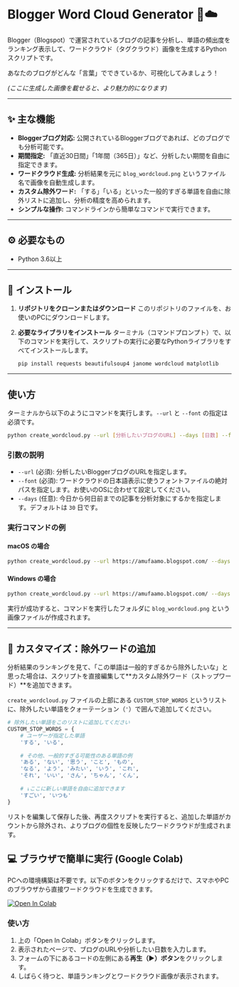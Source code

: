 # Blogger Word Cloud Generator 📝☁️

Blogger（Blogspot）で運営されているブログの記事を分析し、単語の頻出度をランキング表示して、ワードクラウド（タグクラウド）画像を生成するPythonスクリプトです。

あなたのブログがどんな「言葉」でできているか、可視化してみましょう！

*(ここに生成した画像を載せると、より魅力的になります)*

-----

## ✨ 主な機能

  * **Bloggerブログ対応:** 公開されているBloggerブログであれば、どのブログでも分析可能です。
  * **期間指定:** 「直近30日間」「1年間（365日）」など、分析したい期間を自由に指定できます。
  * **ワードクラウド生成:** 分析結果を元に `blog_wordcloud.png` というファイル名で画像を自動生成します。
  * **カスタム除外ワード:** 「する」「いる」といった一般的すぎる単語を自由に除外リストに追加し、分析の精度を高められます。
  * **シンプルな操作:** コマンドラインから簡単なコマンドで実行できます。

-----

## ⚙️ 必要なもの

  * Python 3.6以上

-----

## 🚀 インストール

1.  **リポジトリをクローンまたはダウンロード**
    このリポジトリのファイルを、お使いのPCにダウンロードします。

2.  **必要なライブラリをインストール**
    ターミナル（コマンドプロンプト）で、以下のコマンドを実行して、スクリプトの実行に必要なPythonライブラリをすべてインストールします。

    ```bash
    pip install requests beautifulsoup4 janome wordcloud matplotlib
    ```

-----

## 使い方

ターミナルから以下のようにコマンドを実行します。`--url` と `--font` の指定は必須です。

```bash
python create_wordcloud.py --url [分析したいブログのURL] --days [日数] --font "[日本語フォントへのパス]"
```

### 引数の説明

  * `--url` (必須): 分析したいBloggerブログのURLを指定します。
  * `--font` (必須): ワードクラウドの日本語表示に使うフォントファイルの絶対パスを指定します。お使いのOSに合わせて設定してください。
  * `--days` (任意): 今日から何日前までの記事を分析対象にするかを指定します。デフォルトは `30` 日です。

### 実行コマンドの例

#### macOS の場合

```bash
python create_wordcloud.py --url https://amufaamo.blogspot.com/ --days 365 --font "/System/Library/Fonts/ヒラギノ角ゴシック W3.ttc"
```

#### Windows の場合

```bash
python create_wordcloud.py --url https://amufaamo.blogspot.com/ --days 365 --font "C:/Windows/Fonts/YuGothM.ttc"
```

実行が成功すると、コマンドを実行したフォルダに `blog_wordcloud.png` という画像ファイルが作成されます。

-----

## 🔧 カスタマイズ：除外ワードの追加

分析結果のランキングを見て、「この単語は一般的すぎるから除外したいな」と思った場合は、スクリプトを直接編集して\*\*カスタム除外ワード（ストップワード）\*\*を追加できます。

`create_wordcloud.py` ファイルの上部にある `CUSTOM_STOP_WORDS` というリストに、除外したい単語をクォーテーション（`'`）で囲んで追加してください。

```python
# 除外したい単語をこのリストに追加してください
CUSTOM_STOP_WORDS = {
    # ユーザーが指定した単語
    'する', 'いる', 
    
    # その他、一般的すぎる可能性のある単語の例
    'ある', 'ない', '思う', 'こと', 'もの',
    'なる', 'よう', 'みたい', 'いう', 'これ',
    'それ', 'いい', 'さん', 'ちゃん', 'くん',
    
    # ↓ここに新しい単語を自由に追加できます
    'すごい', 'いつも'
}
```

リストを編集して保存した後、再度スクリプトを実行すると、追加した単語がカウントから除外され、よりブログの個性を反映したワードクラウドが生成されます。

## 💻 ブラウザで簡単に実行 (Google Colab)

PCへの環境構築は不要です。以下のボタンをクリックするだけで、スマホやPCのブラウザから直接ワードクラウドを生成できます。

[![Open In Colab](https://colab.research.google.com/assets/colab-badge.svg)](https://colab.research.google.com/github/amufaamo/blog-to-tagcloud/blob/main/wordcloud_notebook.ipynb)

### 使い方
1. 上の「Open In Colab」ボタンをクリックします。
2. 表示されたページで、ブログのURLや分析したい日数を入力します。
3. フォームの下にあるコードの左側にある**再生（▶）ボタン**をクリックします。
4. しばらく待つと、単語ランキングとワードクラウド画像が表示されます。
